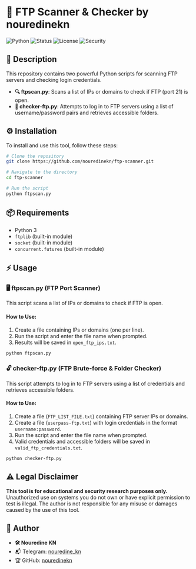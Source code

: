 # 🚀 FTP Scanner & Checker by nouredinekn

![Python](https://img.shields.io/badge/Python-3.7%2B-blue.svg)
![Status](https://img.shields.io/badge/Status-Active-success.svg)
![License](https://img.shields.io/badge/License-MIT-green.svg)
![Security](https://img.shields.io/badge/Security-Research%20Only-red.svg)

## 📌 Description
This repository contains two powerful Python scripts for scanning FTP servers and checking login credentials.

- **🔍 ftpscan.py**: Scans a list of IPs or domains to check if FTP (port 21) is open.
- **🔑 checker-ftp.py**: Attempts to log in to FTP servers using a list of username/password pairs and retrieves accessible folders.

## ⚙️ Installation
To install and use this tool, follow these steps:

```bash
# Clone the repository
git clone https://github.com/nouredinekn/ftp-scanner.git

# Navigate to the directory
cd ftp-scanner

# Run the script
python ftpscan.py
```

## 📦 Requirements
- Python 3
- `ftplib` (built-in module)
- `socket` (built-in module)
- `concurrent.futures` (built-in module)

## ⚡ Usage
### **🖥️ ftpscan.py** (FTP Port Scanner)
This script scans a list of IPs or domains to check if FTP is open.

#### **How to Use:**
1. Create a file containing IPs or domains (one per line).
2. Run the script and enter the file name when prompted.
3. Results will be saved in `open_ftp_ips.txt`.

```bash
python ftpscan.py
```

### **🔓 checker-ftp.py** (FTP Brute-force & Folder Checker)
This script attempts to log in to FTP servers using a list of credentials and retrieves accessible folders.

#### **How to Use:**
1. Create a file (`FTP_LIST_FILE.txt`) containing FTP server IPs or domains.
2. Create a file (`userpass-ftp.txt`) with login credentials in the format `username:password`.
3. Run the script and enter the file name when prompted.
4. Valid credentials and accessible folders will be saved in `valid_ftp_credentials.txt`.

```bash
python checker-ftp.py
```

## ⚠️ Legal Disclaimer
**This tool is for educational and security research purposes only.** Unauthorized use on systems you do not own or have explicit permission to test is illegal. The author is not responsible for any misuse or damages caused by the use of this tool.

## 👤 Author
- **🛠️ Nouredine KN**
- 📬 Telegram: [nouredine_kn](https://t.me/nouredine_kn)
- 🏆 GitHub: [nouredinekn](https://github.com/nouredinekn)

